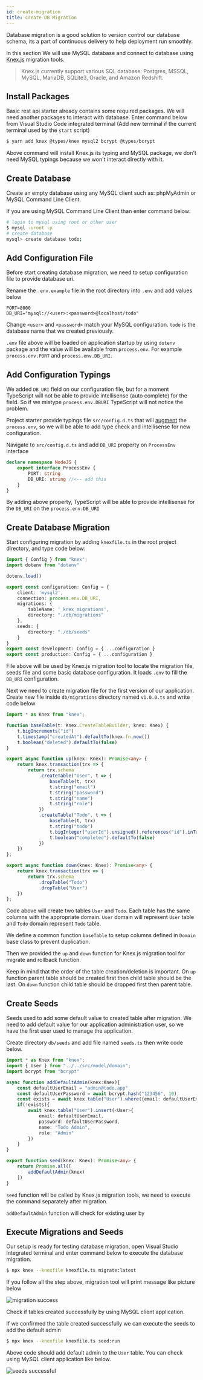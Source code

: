 ```yaml
---
id: create-migration
title: Create DB Migration
---
```

Database migration is a good solution to version control our database schema, its a part of continuous delivery to help deployment run smoothly. 

In this section We will use MySQL database and connect to database using [Knex.js](https://knexjs.org/) migration tools.

> Knex.js currently support various SQL database: Postgres, MSSQL, MySQL, MariaDB, SQLite3, Oracle, and Amazon Redshift.

## Install Packages
Basic rest api starter already contains some required packages. We will need another packages to interact with database. Enter command below from Visual Studio Code integrated terminal (Add new terminal if the current terminal used by the `start` script)

```bash
$ yarn add knex @types/knex mysql2 bcrypt @types/bcrypt
```

Above command will install Knex.js its typing and MySQL package, we don't need MySQL typings because we won't interact directly with it.


## Create Database
Create an empty database using any MySQL client such as: phpMyAdmin or MySQL Command Line Client.

If you are using MySQL Command Line Client than enter command below:

```bash
# login to mysql using root or other user
$ mysql -uroot -p
# create database 
mysql> create database todo;
```

## Add Configuration File
Before start creating database migration, we need to setup configuration file to provide database uri. 

Rename the `.env.example` file in the root directory into `.env` and add values below

```env
PORT=8000
DB_URI="mysql://<user>:<password>@localhost/todo"
```

Change `<user>` and `<password>` match your MySQL configuration. `todo` is the database name that we created previously.

`.env` file above will be loaded on application startup by using `dotenv` package and the value will be available from `process.env`. For example `process.env.PORT` and `process.env.DB_URI`.

## Add Configuration Typings
We added `DB_URI` field on our configuration file, but for a moment TypeScript will not be able to provide intellisense (auto complete) for the field. So if we mistype `process.env.DBURI` TypeScript will not notice the problem.

Project starter provide typings file `src/config.d.ts` that will [augment](https://www.typescriptlang.org/docs/handbook/declaration-merging.html#module-augmentation) the `process.env`, so we will be able to add type check and intellisense for new configuration.

Navigate to `src/config.d.ts` and add `DB_URI` property on `ProcessEnv` interface

```typescript
declare namespace NodeJS {
    export interface ProcessEnv {
        PORT: string
        DB_URI: string //<-- add this
    }
}
```

By adding above property, TypeScript will be able to provide intellisense for the `DB_URI` on the `process.env.DB_URI`

## Create Database Migration
Start configuring migration by adding `knexfile.ts` in the  root project directory, and type code below:

```typescript
import { Config } from "knex";
import dotenv from "dotenv"

dotenv.load()

export const configuration: Config = {
    client: 'mysql2',
    connection: process.env.DB_URI,
    migrations: {
        tableName: '_knex_migrations',
        directory: "./db/migrations"
    },
    seeds: {
        directory: "./db/seeds"
    }
}
export const development: Config = { ...configuration }
export const production: Config = { ...configuration }
```

File above will be used by Knex.js migration tool to locate the migration file, seeds file and some basic database configuration. It loads `.env` to fill the `DB_URI` configuration.

Next we need to create migration file for the first version of our application. Create new file inside `db/migrations` directory named `v1.0.0.ts` and write code below

```typescript
import * as Knex from "knex";

function baseTable(t: Knex.CreateTableBuilder, knex: Knex) {
    t.bigIncrements("id")
    t.timestamp("createdAt").defaultTo(knex.fn.now())
    t.boolean("deleted").defaultTo(false)
}

export async function up(knex: Knex): Promise<any> {
    return knex.transaction(trx => {
        return trx.schema
            .createTable("User", t => {
                baseTable(t, trx)
                t.string("email")
                t.string("password")
                t.string("name")
                t.string("role")
            })
            .createTable("Todo", t => {
                baseTable(t, trx)
                t.string("todo")
                t.bigInteger("userId").unsigned().references("id").inTable("User")
                t.boolean("completed").defaultTo(false)
            })
    })
};

export async function down(knex: Knex): Promise<any> {
    return knex.transaction(trx => {
        return trx.schema
            .dropTable("Todo")
            .dropTable("User")
    })
};
```

Code above will create two tables `User` and `Todo`. Each table has the same columns with the appropriate domain. `User` domain will represent `User` table and `Todo` domain represent `Todo` table.

We define a common function `baseTable` to setup columns defined in `Domain` base class to prevent duplication.

Then we provided the `up` and `down` function for Knex.js migration tool for migrate and rollback function.

Keep in mind that the order of the table creation/deletion is important. On `up` function parent table should be created first then child table should be the last. On `down` function child table should be dropped first then parent table.

## Create Seeds
Seeds used to add some default value to created table after migration. We need to add default value for our application administration user, so we have the first user used to manage the application.

Create directory `db/seeds` and add file named `seeds.ts` then write code below.

```typescript
import * as Knex from "knex";
import { User } from "../../src/model/domain";
import bcrypt from "bcrypt"

async function addDefaultAdmin(knex:Knex){
    const defaultUserEmail = "admin@todo.app"
    const defaultUserPassword = await bcrypt.hash("123456", 10)
    const exists = await knex.table("User").where({email: defaultUserEmail}).first()
    if(!exists){
        await knex.table("User").insert(<User>{
            email: defaultUserEmail,
            password: defaultUserPassword,
            name: "Todo Admin",
            role: "Admin"
        })
    }
}

export function seed(knex: Knex): Promise<any> {
    return Promise.all([
        addDefaultAdmin(knex)
    ])
}
```

`seed` function will be called by Knex.js migration tools, we need to execute the command separately after migration.

`addDefaultAdmin` function will check for existing user by 

## Execute Migrations and Seeds
Our setup is ready for testing database migration, open Visual Studio Integrated terminal and enter command below to execute the database migration.

```bash
$ npx knex --knexfile knexfile.ts migrate:latest 
```

If you follow all the step above, migration tool will print message like picture below

![migration success](../../assets/tutorial/migration-successful.png)

Check if tables created successfully by using MySQL client application. 

If we confirmed the table created successfully we can execute the seeds to add the default admin

```bash
$ npx knex --knexfile knexfile.ts seed:run 
```

Above code should add default admin to the `User` table. You can check using MySQL client application like below.

![seeds successful](../../assets/tutorial/seeds-successful.png)
